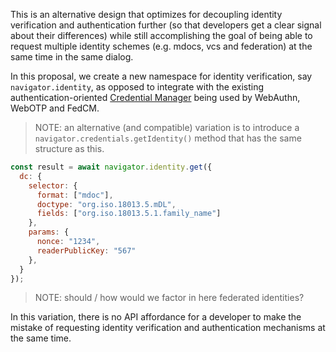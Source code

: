 This is an alternative design that optimizes for decoupling identity verification and authentication further (so that developers get a clear signal about their differences) while still accomplishing the goal of being able to request multiple identity schemes (e.g. mdocs, vcs and federation) at the same time in the same dialog.

In this proposal, we create a new namespace for identity verification, say `navigator.identity`, as opposed to integrate with the existing 
authentication-oriented [Credential Manager](https://www.w3.org/TR/credential-management-1/) being used by WebAuthn, WebOTP and FedCM.

> NOTE: an alternative (and compatible) variation is to introduce a `navigator.credentials.getIdentity()` method that has the same structure as this.

```javascript
const result = await navigator.identity.get({
  dc: {
    selector: {
      format: ["mdoc"],
      doctype: "org.iso.18013.5.mDL",
      fields: ["org.iso.18013.5.1.family_name"]
    },
    params: {
      nonce: "1234",
      readerPublicKey: "567"
    },
  }
});
``` 

>  NOTE: should / how would we factor in here federated identities?

In this variation, there is no API affordance for a developer to make the mistake of requesting identity verification and authentication mechanisms 
at the same time.
